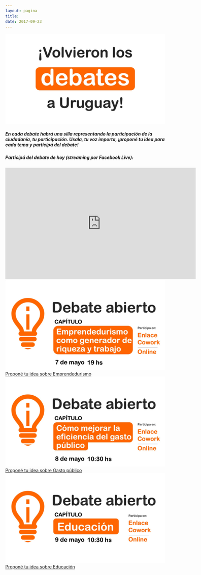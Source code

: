 ```yaml
---
layout: pagina
title: 
date: 2017-09-23
---
```


<div class="row">
  <div class="col-md-3"></div>
  <div class="col-md-6">
    <img src="/img/debates/debate_portada.jpeg" class="img-responsive">
  </div>
  <div class="col-md-3"></div>
</div>

<div class="row">
  <div class="col-md-2"></div>
  <div class="col-md-8 text-center">
    <h5>En cada debate habrá una silla representando la participación de la ciudadanía, tu participación. Usala, tu voz importa, ¡proponé tu idea para cada tema y participá del debate!</h5>
    <!--<h4>Entrá al debate de hoy (utiliza <a href="https://zoom.us/">zoom.us</a>): <a href="https://zoom.us/j/127217701">Click aquí para entrar</a></h4>-->
  </div>
  <div class="col-md-2"></div>
</div>

<div class="row">
  <div class="col-md-2"></div>
  <div class="col-md-8 text-center">
    <h5>Participá del debate de hoy (streaming por Facebook Live):</h5>
    <iframe  src="https://www.facebook.com/plugins/video.php?href=https%3A%2F%2Fwww.facebook.com%2FMiVozUy%2Fvideos%2F303807503855505%2F&show_text=0&width=560" width="600" height="350" style="border:none;overflow:hidden" scrolling="no" frameborder="0" allowTransparency="true" allowFullScreen="true"></iframe>
  </div>
  <div class="col-md-2"></div>
</div>

<div class="row">
  <div class="col-md-6 text-center">
    <img src="/img/debates/debate_emprendedurismo.jpeg" class="img-responsive">
    <a href="https://digo.mivoz.uy/new-topic?category=Emprendedurismo&title=Escribe+un+t%C3%ADtulo+aqu%C3%AD+y+escribe+tu+idea+debajo" class="btn btn-info">
      Proponé tu idea sobre Emprendedurismo
    </a>
  </div>
  <div class="col-md-6 text-center">
    <img src="/img/debates/debate_gasto_publico.jpeg" class="img-responsive">
    <a href="https://digo.mivoz.uy/new-topic?category=Gestión+del+dinero+público&title=Escribe+un+t%C3%ADtulo+aqu%C3%AD+y+escribe+tu+idea+debajo" class="btn btn-info">
      Proponé tu idea sobre Gasto público
    </a>
  </div>
</div>

<div class="row">
  <div class="col-md-6 text-center">
    <img src="/img/debates/debate_educacion.jpeg" class="img-responsive">
    <a href="https://digo.mivoz.uy/new-topic?category=Educación&title=Escribe+un+t%C3%ADtulo+aqu%C3%AD+y+escribe+tu+idea+debajo" class="btn btn-info">
      Proponé tu idea sobre Educación
    </a>
  </div>
</div>
